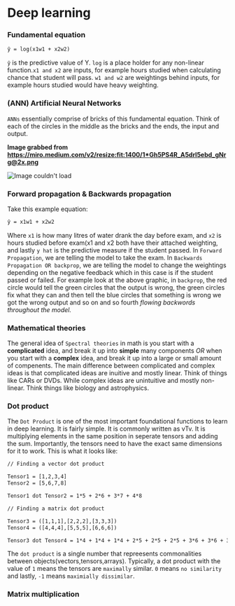 # Deep learning

### Fundamental equation

```txt
ŷ = log(x1w1 + x2w2)
```
`ŷ` is the predictive value of Y. `log` is a place holder for any non-linear function.`x1 and x2` are inputs, for example hours studied when calculating chance that student will pass. `w1 and w2` are weightings behind inputs, for example hours studied would have heavy weighting.

### (ANN) Artificial Neural Networks

`ANNs` essentially comprise of bricks of this fundamental equation. Think of each of the circles in the middle as the bricks and the ends, the input and output.

**Image grabbed from https://miro.medium.com/v2/resize:fit:1400/1*Gh5PS4R_A5drl5ebd_gNrg@2x.png**

![Image couldn't load](https://miro.medium.com/v2/resize:fit:1400/1*Gh5PS4R_A5drl5ebd_gNrg@2x.png "ANN Visualization")

### Forward propagation & Backwards propagation

Take this example equation:

```txt
ŷ = x1w1 + x2w2
```
Where `x1` is how many litres of water drank the day before exam, and `x2` is hours studied before exam(x1 and x2 both have their attached weighting, and lastly `y hat` is the predictive measure if the student passed. In `Forward Propagation`, we are telling the model to take the exam. In `Backwards Propagation OR backprop`, we are telling the model to change the weightings depending on the negative feedback which in this case is if the student passed or failed. For example look at the above graphic, in `backprop`, the red circle would tell the green circles that the output is wrong, the green circles fix what they can and then tell the blue circles that something is wrong we got the wrong output and so on and so fourth *flowing backwords throughout the model.*

### Mathematical theories

The general idea of `Spectral theories` in math is you start with a **complicated** idea, and break it up into **simple** many components *OR* when you start with a **complex** idea, and break it up into a large or small amount of compenents. The main difference between complicated and complex ideas is that complicated ideas are inuitive and mostly linear. Think of things like CARs or DVDs. While complex ideas are unintuitive and mostly non-linear. Think things like biology and astrophysics.

### Dot product

The `Dot Product` is one of the most important foundational functions to learn in deep learning. It is fairly simple. It is commonly written as vTv. It is multiplying elements in the same position in seperate tensors and adding the sum. Importantly, the tensors need to have the exact same dimensions for it to work. This is what it looks like:

```txt
// Finding a vector dot product

Tensor1 = [1,2,3,4]
Tensor2 = [5,6,7,8]

Tensor1 dot Tensor2 = 1*5 + 2*6 + 3*7 + 4*8

// Finding a matrix dot product

Tensor3 = ([1,1,1],[2,2,2],[3,3,3])
Tensor4 = ([4,4,4],[5,5,5],[6,6,6])

Tensor3 dot Tensor4 = 1*4 + 1*4 + 1*4 + 2*5 + 2*5 + 2*5 + 3*6 + 3*6 + 3*6
```
The `dot product` is a single number that repreesents commonalities between objects(vectors,tensors,arrays). Typically, a dot product with the value of `1` means the tensors are `maximally` similar. `0` means `no similarity` and lastly, `-1` means `maximially dissimilar`.

### Matrix multiplication






